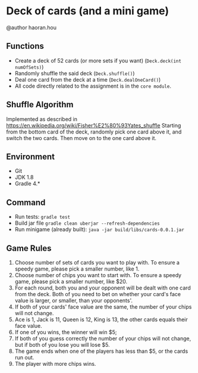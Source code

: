 Deck of cards (and a mini game)
==================================  
@author haoran.hou

## Functions
* Create a deck of 52 cards (or more sets if you want) (```Deck.deck(int numOfSets)```)
* Randomly shuffle the said deck (```Deck.shuffle()```)
* Deal one card from the deck at a time (```Deck.dealOneCard()```)
* All code directly related to the assignment is in the ```core module```.  

## Shuffle Algorithm
 Implemented as described in https://en.wikipedia.org/wiki/Fisher%E2%80%93Yates_shuffle
 Starting from the bottom card of the deck, randomly pick one card above it, and switch the two cards. 
 Then move on to the one card above it.    

## Environment
* Git
* JDK 1.8
* Gradle 4.*

## Command
* Run tests: 
```gradle test```
* Build jar file
```gradle clean uberjar --refresh-dependencies```
* Run minigame (already built): 
```java -jar build/libs/cards-0.0.1.jar```

## Game Rules
1. Choose number of sets of cards you want to play with. To ensure a speedy game, please pick a smaller number, like 1.
2. Choose number of chips you want to start with. To ensure a speedy game, please pick a smaller number, like $20.
3. For each round, both you and your opponent will be dealt with one card from the deck. Both of you need to bet on whether your card's face value is larger, or smaller, than your opponents'.
4. If both of your cards' face value are the same, the number of your chips will not change.
5. Ace is 1, Jack is 11, Queen is 12, King is 13, the other cards equals their face value.
6. If one of you wins, the winner will win $5;
7. If both of you guess correctly the number of your chips will not change, but if both of you lose you will lose $5.
8. The game ends when one of the players has less than $5, or the cards run out.
9. The player with more chips wins.
